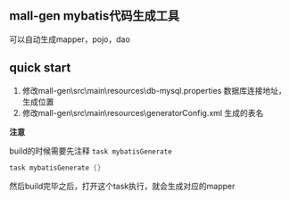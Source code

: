## mall-gen mybatis代码生成工具

可以自动生成mapper，pojo，dao

## quick start

1. 修改mall-gen\src\main\resources\db-mysql.properties 数据库连接地址，生成位置
2. 修改mall-gen\src\main\resources\generatorConfig.xml 生成的表名


**注意**

build的时候需要先注释 `task mybatisGenerate`

``` build.gradle
task mybatisGenerate {}
```

然后build完毕之后，打开这个task执行，就会生成对应的mapper
